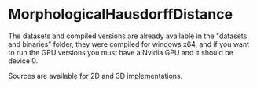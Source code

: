 # MorphologicalHausdorffDistance

The datasets and compiled versions are already available in the "datasets and binaries" folder, they were compiled for windows x64, and if you want to run the GPU versions you must have a Nvidia GPU and it should be device 0.

Sources are available for 2D and 3D implementations.
